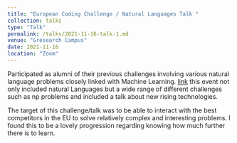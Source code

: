 ```yaml
---
title: "European Coding Challenge / Natural Languages Talk "
collection: talks
type: "Talk"
permalink: /talks/2021-11-16-talk-1.md
venue: "Gresearch Campus"
date: 2021-11-16
location: "Zoom"
---
```

Participated as alumni of their previous challenges involving various natural language problems closely linked with Machine Learning. [link](https://www.gresearch.co.uk/blog/article/european-coding-challenge/) this event not only included natural Languages but a wide range of different challenges such as np problems and included a talk 
about new rising technologies.

The target of this challenge/talk was to be able to interact with the best competitors in the EU to solve relatively complex and
interesting problems. I found this to be a lovely progression regarding knowing how much further there is
to learn.
